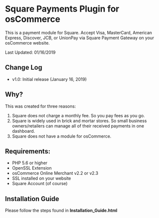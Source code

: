 
# Square Payments Plugin for osCommerce
This is a payment module for Square. Accept Visa, MasterCard, American Express, Discover, JCB, or UnionPay via Square Payment Gateway on your osCommerce website.

Last Updated: 01/16/2019

## Change Log

* v1.0: Initial release (January 16, 2019)


## Why?
This was created for three reasons: 
1. Square does not charge a monthly fee. So you pay fees as you go.
2. Square is widely used in brick and mortar stores. So small business owners/retailers can manage all of their received payments in one dashboard.
3. Square does not have a module for osCommerce.

## Requirements:
 - PHP 5.6 or higher
 - OpenSSL Extension 
 - osCommerce Online Merchant v2.2 or v2.3
 - SSL installed on your website
 - Square Account (of course)

## Installation Guide
Please follow the steps found in **Installation_Guide.html**



